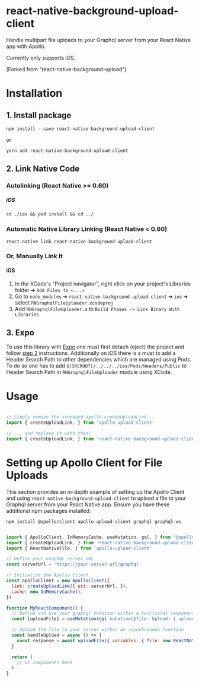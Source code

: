 # react-native-background-upload-client
Handle multipart file uploads to your Graphql server from your React Native app with Apollo.

Currently only supports iOS.

(Forked from "react-native-background-upload")

# Installation

## 1. Install package

`npm install --save react-native-background-upload-client`

or

`yarn add react-native-background-upload-client`

## 2. Link Native Code

### Autolinking (React Native >= 0.60)

##### iOS

`cd ./ios && pod install && cd ../`

### Automatic Native Library Linking (React Native < 0.60)

`react-native link react-native-background-upload-client`

### Or, Manually Link It

#### iOS

1. In the XCode's "Project navigator", right click on your project's Libraries folder ➜ `Add Files to <...>`
2. Go to `node_modules` ➜ `react-native-background-upload-client` ➜ `ios` ➜ select `RNGraphqlFileUploader.xcodeproj`
3. Add `RNGraphqlFileUploader.a` to `Build Phases -> Link Binary With Libraries`

## 3. Expo

To use this library with [Expo](https://expo.io) one must first detach (eject) the project and follow [step 2](#2-link-native-code) instructions. Additionally on iOS there is a must to add a Header Search Path to other dependencies which are managed using Pods. To do so one has to add `$(SRCROOT)/../../../ios/Pods/Headers/Public` to Header Search Path in `RNGraphqlFileUploader` module using XCode.

# Usage

```js

// Simply remove the standard apollo createUploadLink...
import { createUploadLink, } from 'apollo-upload-client'

// ... and replace it with this!
import { createUploadLink, } from 'react-native-background-upload-client'

```

# Setting up Apollo Client for File Uploads

This section provides an in-depth example of setting up the Apollo Client and using `react-native-background-upload-client` to upload a file to your Graphql server from your React Native app. Ensure you have these additional npm packages installed:

`npm install @apollo/client apollo-upload-client graphql graphql-ws`

```js

import { ApolloClient, InMemoryCache, useMutation, gql, } from '@apollo/client';
import { createUploadLink, } from 'react-native-background-upload-client'
import { ReactNativeFile, } from 'apollo-upload-client'

// Define your GraphQL server URL
const serverUrl = 'https://your-server-url/graphql'

// Initialize the Apollo Client
const apolloClient = new ApolloClient({
  link: createUploadLink({ uri: serverUrl, }),
  cache: new InMemoryCache(),
})

function MyReactComponent() {
  // Define and use your graphql mutation within a functional component
  const [uploadFile] = useMutation(gql`mutation($file: Upload) { uploadFile(input: { image: $file }) }`)

  // Upload the file to your server within an asynchronous function
  const handleUpload = async () => {
    const response = await uploadFile({ variables: { file: new ReactNativeFile({ uri: 'path-to-file', name: 'file', }), }, })
  }

  return (
    // UI components here
  )
}

```
